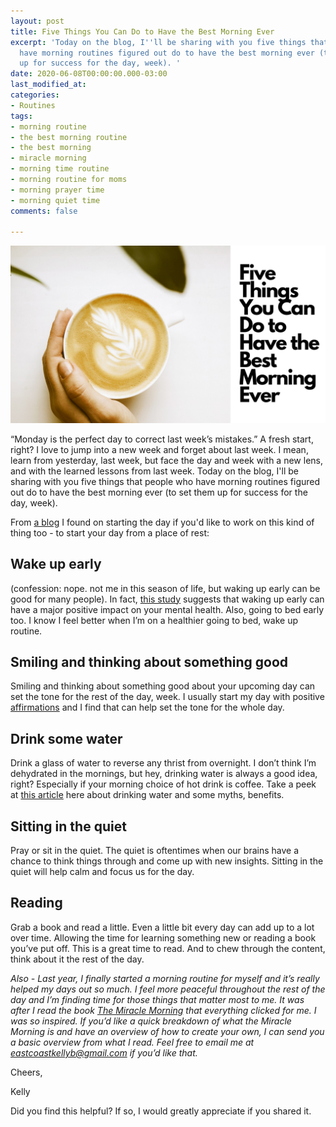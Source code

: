 ```yaml
---
layout: post
title: Five Things You Can Do to Have the Best Morning Ever
excerpt: 'Today on the blog, I''ll be sharing with you five things that people who
  have morning routines figured out do to have the best morning ever (to set them
  up for success for the day, week). '
date: 2020-06-08T00:00:00.000-03:00
last_modified_at: 
categories:
- Routines
tags:
- morning routine
- the best morning routine
- the best morning
- miracle morning
- morning time routine
- morning routine for moms
- morning prayer time
- morning quiet time
comments: false

---
```

![A picture of cofee and the title of the blog.](/assets/img/20200608_112045_0000.png "coffeeimage")

“Monday is the perfect day to correct last week’s mistakes.” A fresh start, right? I love to jump into a new week and forget about last week. I mean, learn from yesterday, last week, but face the day and week with a new lens, and with the learned lessons from last week. Today on the blog, I'll be sharing with you five things that people who have morning routines figured out do to have the best morning ever (to set them up for success for the day, week).

From [a blog](https://www.forbes.com/sites/jennifercohen/2018/04/09/9-morning-hacks-for-your-best-day-ever/#6cb48dca6e28) I found on starting the day if you'd like to work on this kind of thing too - to start your day from a place of rest:

## Wake up early

(confession: nope. not me in this season of life, but waking up early can be good for many people). In fact, [this study](https://nypost.com/2019/06/11/waking-up-early-can-make-you-happier-and-healthier-study/#:\~:text=In%20fact%2C%20new%20international%20research,stressed%20under%20their%20new%20sleep) suggests that waking up early can have a major positive impact on your mental health. Also, going to bed early too. I know I feel better when I’m on a healthier going to bed, wake up routine.

## Smiling and thinking about something good

Smiling and thinking about something good about your upcoming day can set the tone for the rest of the day, week. I usually start my day with positive[ affirmations](https://www.eastcoastkelly.com/morning%20routine/2020/05/06/how-to-help-reduce-the-feeling-of-overwhelm-as-a-mom-by-using-this-one-simple-practice.html) and I find that can help set the tone for the whole day.

## Drink some water

Drink a glass of water to reverse any thrist from overnight. I don’t think I’m dehydrated in the mornings, but hey, drinking water is always a good idea, right? Especially if your morning choice of hot drink is coffee. Take a peek at [this article](https://www.healthline.com/nutrition/drinking-water-in-the-morning#popular-claims) here about drinking water and some myths, benefits.

## Sitting in the quiet

Pray or sit in the quiet. The quiet is oftentimes when our brains have a chance to think things through and come up with new insights. Sitting in the quiet will help calm and focus us for the day.

## Reading

Grab a book and read a little. Even a little bit every day can add up to a lot over time. Allowing the time for learning something new or reading a book you’ve put off. This is a great time to read. And to chew through the content, think about it the rest of the day.

_Also - Last year, I finally started a morning routine for myself and it’s really helped my days out so much. I feel more peaceful throughout the rest of the day and I’m finding time for those things that matter most to me. It was after I read the book_ [_The Miracle Morning_](https://www.eastcoastkelly.com/morning%20routine/2020/04/21/how-to-have-a-morning-routine-with-children-around.html) _that everything clicked for me. I was so inspired. If you’d like a quick breakdown of what the Miracle Morning is and have an overview of how to create your own, I can send you a basic overview from what I read. Feel free to email me at eastcoastkellyb@gmail.com if you’d like that._

Cheers,

Kelly

Did you find this helpful? If so, I would greatly appreciate if you shared it.